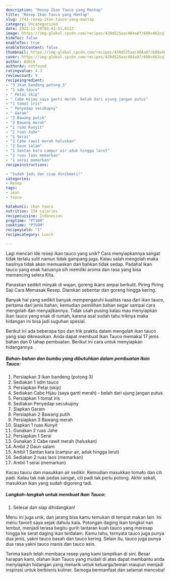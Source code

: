 ```yaml
---
description: "Resep Ikan Tauco yang Mantap"
title: "Resep Ikan Tauco yang Mantap"
slug: 2743-resep-ikan-tauco-yang-mantap
category: Uncategorized
date: 2022-11-20T03:41:51.612Z
image: https://img-global.cpcdn.com/recipes/439d525aac484a8f/680x482cq70/ikan-tauco-foto-resep-utama.jpg
hideToc: false
enableToc: true
enableTocContent: false
thumbnail: https://img-global.cpcdn.com/recipes/439d525aac484a8f/680x482cq70/ikan-tauco-foto-resep-utama.jpg
cover: https://img-global.cpcdn.com/recipes/439d525aac484a8f/680x482cq70/ikan-tauco-foto-resep-utama.jpg
author: Admin
authorAv: notfound
ratingvalue: 4.3
reviewcount: 9
recipeingredient:
- "3 ikan bandeng potong 3"
- "1 sdm tauco"
- " Petai skip"
- " Cabe Hijau saya ganti merah  belah dari ujung jangan putus"
- "1 tomat iris"
- " Penyedap secukupny"
- " Garam"
- "2 Bawang putih"
- "3 Bawang merah"
- "1 ruas Kunyit"
- "2 ruas Jahe"
- "1 Serai"
- "2 Cabe rawit merah haluskan"
- "2 Daun salam"
- "1 Santan kara campur air aduk hingga larut"
- "2 ruas laos memarkan"
- "1 serai memarkan"
recipeinstructions:

- "Sudah jadi dan siap dinikmati!"
categories:
- Resep
tags:
- ikan
- tauco

katakunci: ikan tauco 
nutrition: 134 calories
recipecuisine: Indonesian
preptime: "PT36M"
cooktime: "PT50M"
recipeyield: "1"
recipecategory: Lunch

---
```





Lagi mencari ide resep ikan tauco yang unik? Cara menyiapkannya sangat tidak terlalu sulit namun tidak gampang juga. Kalau salah mengolah maka hasilnya tidak akan memuaskan dan bahkan tidak sedap. Padahal ikan tauco yang enak harusnya sih memiliki aroma dan rasa yang bisa memancing selera Kita.





Panaskan sedikit minyak di wajan, goreng ikans ampai berkulit. Piring Piring Saji Cara Memasak Resep. Diamkan sebentar dan goreng hingga kering.

Banyak hal yang sedikit banyak mempengaruhi kualitas rasa dari ikan tauco, pertama dari jenis bahan, kemudian pemilihan bahan segar sampai cara mengolah dan menyajikannya. Tidak usah pusing kalau mau menyiapkan ikan tauco yang enak di rumah, karena asal sudah tahu triknya maka hidangan ini bisa jadi suguhan spesial.






Berikut ini ada beberapa tips dan trik praktis dalam mengolah ikan tauco yang siap dikreasikan. Anda dapat membuat Ikan Tauco memakai 17 jenis bahan dan 0 tahap pembuatan. Berikut ini cara untuk menyiapkan hidangannya.

<!--inarticleads1-->

##### Bahan-bahan dan bumbu yang dibutuhkan dalam pembuatan Ikan Tauco:

1. Persiapkan 3 ikan bandeng (potong 3)
1. Sediakan 1 sdm tauco
1. Persiapkan  Petai (skip)
1. Sediakan  Cabe Hijau (saya ganti merah) - belah dari ujung jangan putus
1. Persiapkan 1 tomat iris
1. Sediakan  Penyedap secukupny
1. Siapkan  Garam
1. Persiapkan 2 Bawang putih
1. Persiapkan 3 Bawang merah
1. Siapkan 1 ruas Kunyit
1. Gunakan 2 ruas Jahe
1. Persiapkan 1 Serai
1. Gunakan 2 Cabe rawit merah (haluskan)
1. Ambil 2 Daun salam
1. Ambil 1 Santan kara (campur air, aduk hingga larut)
1. Sediakan 2 ruas laos (memarkan)
1. Ambil 1 serai (memarkan)


Kacau taucu dan masukkan air sedikir. Kemudian masukkan tomato dan cili padi. Kalau tak nak pedas sangat, cili padi tak perlu potong. Akhir sekali, masukkan ikan yang sudah digoreng tadi. 

<!--inarticleads2-->

##### Langkah-langkah untuk membuat Ikan Tauco:


1. Selesai dan siap dihidangkan!

Menu ini juga unik, dan jarang bisa kamu temukan di tempat makan lain. Ini menu favorit saya sejak dahulu kala. Potongan daging ikan tongkol nan lembut, menjadi terasa begitu gurih lantaran kuah tauco yang meresap hingga ke serat daging ikan terdalam. Kamu tahu, ternyata tauco juga punya dua jenis, yakni tauco basah dan tauco kering. Selain itu, tauco juga punya dua rasa yakni tauco manis dan tauco asin. 

Terima kasih telah membaca resep yang kami tampilkan di sini. Besar harapan kami, olahan Ikan Tauco yang mudah di atas dapat membantu anda menyiapkan hidangan yang menarik untuk keluarga/teman maupun menjadi inspirasi untuk berbisnis kuliner. Semoga bermanfaat dan selamat mencoba!
